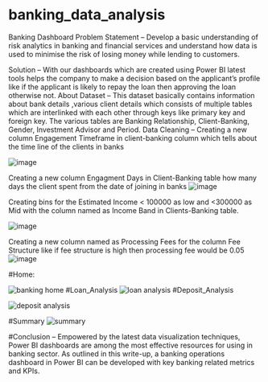 # banking_data_analysis
Banking Dashboard
Problem Statement –
Develop a basic understanding of risk analytics in banking and financial services and understand how data is used to minimise the risk of losing money while lending to customers.

Solution – 
With our dashboards which are created using Power BI latest tools helps the company to make a decision based on the applicant’s profile like if the applicant is likely to repay the loan then approving the loan otherwise not.
About Dataset – 
This dataset basically contains information about bank details ,various client details which consists of multiple tables which are interlinked with each other through keys like primary key and foreign key.
The various tables are Banking Relationship, Client-Banking, Gender, Investment Advisor and Period.
Data Cleaning –
Creating a new column Engagement Timeframe in client-banking column which tells about the time line of the clients in banks
 
![image](https://github.com/user-attachments/assets/5665e468-89c9-4120-b707-fe531d6fa38c)






Creating a new column Engagment Days in Client-Banking table how many days the client spent from the date of joining in banks
  ![image](https://github.com/user-attachments/assets/5a967dcb-871c-4df2-86a6-ce706e050272)

Creating bins for the Estimated Income < 100000 as low and <300000 as Mid with the column named as Income Band in Clients-Banking table.
 
![image](https://github.com/user-attachments/assets/408ac609-0c24-467a-9d27-991591ad0cf2)




Creating a new column named as Processing Fees for the column Fee Structure like if fee structure is high then processing fee would be 0.05
 ![image](https://github.com/user-attachments/assets/1ab6068b-ffa4-4c6d-8c3d-91dc91fbb72e)

#Home:
 
![banking home](https://github.com/user-attachments/assets/3fae4916-3b02-4bb4-ad69-0c707ca6292f)
#Loan_Analysis
![loan analysis](https://github.com/user-attachments/assets/bdd8249a-f021-4565-baf5-c448179204c3)
#Deposit_Analysis





![deposit analysis](https://github.com/user-attachments/assets/99503923-6fa9-43e4-96f6-5290cbe4de64)

#Summary
![summary](https://github.com/user-attachments/assets/da0a8cab-3b16-49b7-8746-31c157eadd23)

#Conclusion –
Empowered by the latest data visualization techniques, Power BI dashboards are among the most effective resources for using in banking sector. As outlined in this write-up, a banking  operations dashboard in Power BI can be developed with key banking related metrics and KPIs.

